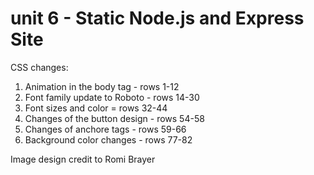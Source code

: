 # unit 6 - Static Node.js and Express Site
CSS changes:
1. Animation in the body tag - rows 1-12
2. Font family update to Roboto - rows 14-30
3. Font sizes and color = rows 32-44
4. Changes of the button design - rows 54-58
5. Changes of anchore tags - rows 59-66
6. Background color changes - rows 77-82 

Image design credit to Romi Brayer
 
